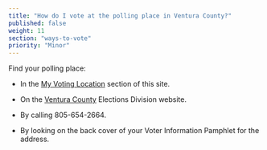 ```yaml
---
title: "How do I vote at the polling place in Ventura County?"
published: false
weight: 11
section: "ways-to-vote"
priority: "Minor"
---
```


Find your polling place:  

- In the [My Voting Location](#section-my-polling-place) section of this site.  

- On the [Ventura County](http://recorder.countyofventura.org/elections/voter-lookups/wheres-my-polling-place/#Search) Elections Division website.  

- By calling 805-654-2664.  

- By looking on the back cover of your Voter Information Pamphlet for the address.  

